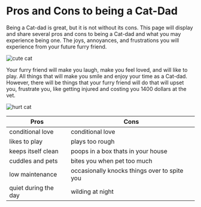 # Pros and Cons to being a Cat-Dad

Being a Cat-dad is great, but it is not without its cons. This page will display and share several pros and cons to being a Cat-dad and what you may experience being one. The joys, annoyances, and frustrations you will experience from your future furry friend.

![cute cat](/images/Eddiecute.jpg)

Your furry friend will make you laugh, make you feel loved, and will like to play. All things that will make you smile and enjoy your time as a Cat-dad.  However, there will be things that your furry friend will do that will upset you, frustrate you, like getting injured and costing you 1400 dollars at the vet.

![hurt cat](/images/Eddiehurt.jpg)

| Pros            | Cons                                      |
|-----------------|-------------------------------------------|
| conditional love| conditional love                          |
| likes to play   | plays too rough                           |
| keeps itself clean | poops in a box thats in your house     |
| cuddles and pets  | bites you when pet too much              |
| low maintenance   | occasionally knocks things over to spite you |
| quiet during the day | wilding at night                        |
